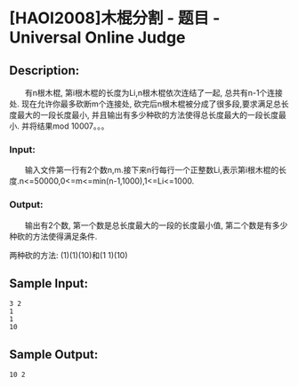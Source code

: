 # [HAOI2008]木棍分割 - 题目 - Universal Online Judge

## Description: 

　　有n根木棍, 第i根木棍的长度为Li,n根木棍依次连结了一起, 总共有n-1个连接处. 现在允许你最多砍断m个连接处, 砍完后n根木棍被分成了很多段,要求满足总长度最大的一段长度最小, 并且输出有多少种砍的方法使得总长度最大的一段长度最小. 并将结果mod 10007。。。

### Input: 

　　输入文件第一行有2个数n,m.接下来n行每行一个正整数Li,表示第i根木棍的长度.n<=50000,0<=m<=min(n-1,1000),1<=Li<=1000.

### Output: 

　　输出有2个数, 第一个数是总长度最大的一段的长度最小值, 第二个数是有多少种砍的方法使得满足条件.

两种砍的方法: (1)(1)(10)和(1 1)(10)


## Sample Input: 
```
3 2                           
1 
1
10
```

## Sample Output: 
```
10 2
```

